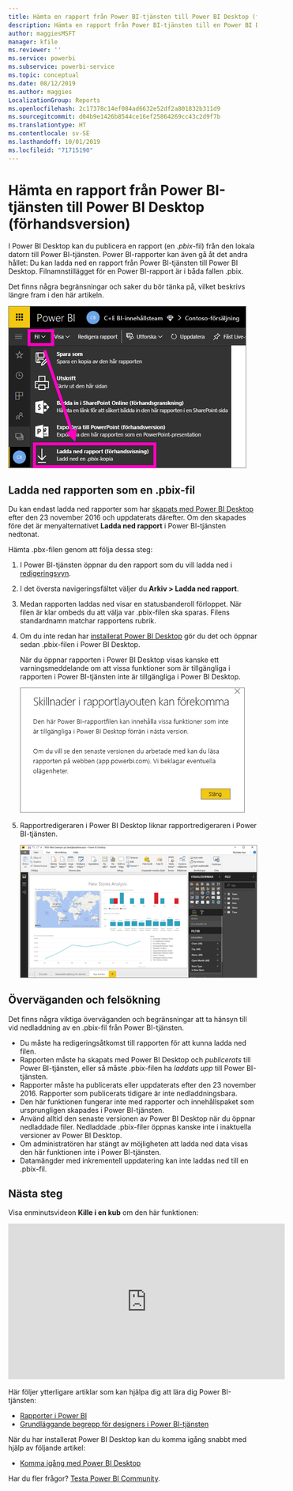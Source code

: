 ```yaml
---
title: Hämta en rapport från Power BI-tjänsten till Power BI Desktop (förhandsversion)
description: Hämta en rapport från Power BI-tjänsten till en Power BI Desktop-fil
author: maggiesMSFT
manager: kfile
ms.reviewer: ''
ms.service: powerbi
ms.subservice: powerbi-service
ms.topic: conceptual
ms.date: 08/12/2019
ms.author: maggies
LocalizationGroup: Reports
ms.openlocfilehash: 2c17378c14ef084ad6632e52df2a801832b311d9
ms.sourcegitcommit: d04b9e1426b8544ce16ef25864269cc43c2d9f7b
ms.translationtype: HT
ms.contentlocale: sv-SE
ms.lasthandoff: 10/01/2019
ms.locfileid: "71715190"
---
```

# <a name="download-a-report-from-the-power-bi-service-to-power-bi-desktop-preview"></a>Hämta en rapport från Power BI-tjänsten till Power BI Desktop (förhandsversion)
I Power BI Desktop kan du publicera en rapport (en *.pbix*-fil) från den lokala datorn till Power BI-tjänsten. Power BI-rapporter kan även gå åt det andra hållet: Du kan ladda ned en rapport från Power BI-tjänsten till Power BI Desktop. Filnamnstillägget för en Power BI-rapport är i båda fallen .pbix.

Det finns några begränsningar och saker du bör tänka på, vilket beskrivs längre fram i den här artikeln.

![Listrutan Fil](media/service-export-to-pbix/power-bi-file-export.png)

## <a name="download-the-report-as-a-pbix-file"></a>Ladda ned rapporten som en .pbix-fil

Du kan endast ladda ned rapporter som har [skapats med Power BI Desktop](/learn/modules/publish-share-power-bi/2-publish-reports) efter den 23 november 2016 och uppdaterats därefter. Om den skapades före det är menyalternativet **Ladda ned rapport** i Power BI-tjänsten nedtonat.

Hämta .pbx-filen genom att följa dessa steg:

1. I Power BI-tjänsten öppnar du den rapport som du vill ladda ned i [redigeringsvyn](https://docs.microsoft.com/power-bi/service-interact-with-a-report-in-editing-view).

2. I det översta navigeringsfältet väljer du **Arkiv > Ladda ned rapport**.
   
3. Medan rapporten laddas ned visar en statusbanderoll förloppet. När filen är klar ombeds du att välja var .pbix-filen ska sparas. Filens standardnamn matchar rapportens rubrik.
   
4. Om du inte redan har [installerat Power BI Desktop](desktop-get-the-desktop.md) gör du det och öppnar sedan .pbix-filen i Power BI Desktop.
   
    När du öppnar rapporten i Power BI Desktop visas kanske ett varningsmeddelande om att vissa funktioner som är tillgängliga i rapporten i Power BI-tjänsten inte är tillgängliga i Power BI Desktop.
   
    ![Varningsdialogruta](media/service-export-to-pbix/power-bi-export-to-pbix_2.png)

5. Rapportredigeraren i Power BI Desktop liknar rapportredigeraren i Power BI-tjänsten.  
   
    ![Rapportredigeraren i Power BI Desktop](media/service-export-to-pbix/power-bi-desktop.png)

## <a name="considerations-and-troubleshooting"></a>Överväganden och felsökning
Det finns några viktiga överväganden och begränsningar att ta hänsyn till vid nedladdning av en .pbix-fil från Power BI-tjänsten.

* Du måste ha redigeringsåtkomst till rapporten för att kunna ladda ned filen.
* Rapporten måste ha skapats med Power BI Desktop och *publicerats* till Power BI-tjänsten, eller så måste .pbix-filen ha *laddats upp* till Power BI-tjänsten.
* Rapporter måste ha publicerats eller uppdaterats efter den 23 november 2016. Rapporter som publicerats tidigare är inte nedladdningsbara.
* Den här funktionen fungerar inte med rapporter och innehållspaket som ursprungligen skapades i Power BI-tjänsten.
* Använd alltid den senaste versionen av Power BI Desktop när du öppnar nedladdade filer. Nedladdade .pbix-filer öppnas kanske inte i inaktuella versioner av Power BI Desktop.
* Om administratören har stängt av möjligheten att ladda ned data visas den här funktionen inte i Power BI-tjänsten.
* Datamängder med inkrementell uppdatering kan inte laddas ned till en .pbix-fil.

## <a name="next-steps"></a>Nästa steg
Visa enminutsvideon **Kille i en kub** om den här funktionen:

<iframe width="560" height="315" src="https://www.youtube.com/embed/ymWqU5jiUl0" frameborder="0" allowfullscreen></iframe>

Här följer ytterligare artiklar som kan hjälpa dig att lära dig Power BI-tjänsten:

* [Rapporter i Power BI](consumer/end-user-reports.md)
* [Grundläggande begrepp för designers i Power BI-tjänsten](service-basic-concepts.md)

När du har installerat Power BI Desktop kan du komma igång snabbt med hjälp av följande artikel:

* [Komma igång med Power BI Desktop](desktop-getting-started.md)

Har du fler frågor? [Testa Power BI Community](http://community.powerbi.com/).

